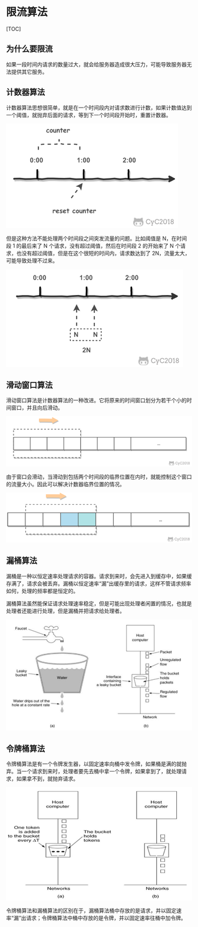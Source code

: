 # 限流算法

[TOC]

## 为什么要限流

如果一段时间内请求的数量过大，就会给服务器造成很大压力，可能导致服务器无法提供其它服务。

## 计数器算法

计数器算法思想很简单，就是在一个时间段内对请求数进行计数，如果计数值达到一个阈值，就抛弃后面的请求，等到下一个时间段开始时，重置计数器。

![](images/20190805133755772_24277.png)

但是这种方法不能处理两个时间段之间突发流量的问题。比如阈值是 N，在时间段 1 的最后来了 N 个请求，没有超过阈值，然后在时间段 2 的开始来了 N 个请求，也没有超过阈值，但是在这个很短的时间内，请求数达到了 2N，流量太大，可能导致处理不过来。

![](images/20190805133739200_30991.png)

## 滑动窗口算法

滑动窗口算法是计数器算法的一种改进。它将原来的时间窗口划分为若干个小的时间窗口，并且向后滑动。

![](images/20190805134004478_22674.png)

由于窗口会滑动，当滑动到包括两个时间段的临界位置在内时，就能控制这个窗口的流量大小。因此可以解决计数器临界位置的情况。

![](images/20190805134128101_17441.png)

## 漏桶算法

漏桶是一种以恒定速率处理请求的容器。请求到来时，会先进入到缓存中，如果缓存满了，请求会被丢弃。漏桶以恒定速率“漏”出缓存里的请求，这样不管请求频率如何，处理的频率都是恒定的。

漏桶算法虽然能保证请求处理速率稳定，但是可能出现处理者闲置的情况，也就是处理者还能进行处理，但是漏桶并把请求给处理者。

![](images/20190805134349073_10574.png)

## 令牌桶算法

令牌桶算法是有一个令牌发生器，以固定速率向桶中发令牌，如果桶是满的就抛弃。当一个请求到来时，处理者要先去桶中拿一个令牌，如果拿到了，就处理请求，如果拿不到，就抛弃请求。

![](images/20190805135719514_11173.png)

令牌桶算法和漏桶算法的区别在于，漏桶算法桶中存放的是请求，并以固定速率“漏”出请求；令牌桶算法中桶中存放的是令牌，并以固定速率往桶中加令牌。
